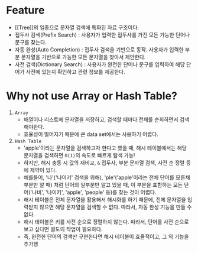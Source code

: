 
# Feature
- [[Tree]]의 일종으로 문자열 검색에 특화된 자료 구조이다.
- 접두사 검색(Prefix Search) : 사용자가 입력한 접두사를 가진 모든 가능한 단어나 문구를 찾는다.
- 자동 완성(Auto Completion) : 접두사 검색을 기반으로 동작. 사용자가 입력한 부분 문자열을 기반으로 가능한 모든 문자열을 찾아서 제안한다.
- 사전 검색(Dictionary Search) : 사용자가 완전한 단어나 문구를 입력하여 해당 단어가 사전에 있는지 확인하고 관련 정보를 제공한다.

# Why not use Array or Hash Table?
1. `Array`
	- 배열이나 리스트에 문자열을 저장하고, 검색할 때마다 전체를 순회하면서 검색해야한다.
	- 효율성이 떨어지기 때문에 큰 data set에서는 사용하기 어렵다.
2. `Hash Table`
	- 'apple'이라는 문자열을 검색하고자 한다고 했을 때, 해시 테이블에서는 해당 문자열을 검색하면 `O(1)`의 속도로 빠르게 탐색 가능!
	- 하지만, 해시 충동 시 값의 재비교, `&` 접두사, 부분 문자열 검색, 사전 순 정렬 등에 제약이 있다.
	- 예를들어, '나'('나이키' 검색을 위해), 'ple'('apple'이라는 전체 단어를 모른채 부분만 알 때) 처럼 단어의 일부분만 알고 있을 때, 이 부분을 포함하는 모든 단어('나비', '나이키', 'apple', 'people' 등)를 찾는 것이 어렵다.
	- 해시 테이블은 전체 문자열을 활용해서 해시화를 하기 때문에, 전체 문자열을 입력받지 않으면 해당 문자열을 검색할 수 없다. 따라서, 자동 완성 기능을 만들 수 없다.
	- 해시 테이블은 키를 사전 순으로 정렬하지 않는다. 따라서, 단어를 사전 순으로 보고 싶다면 별도의 작업이 필요하다.
	- 즉, 완전한 단어의 검색만 구현한다면 해시 테이블이 효율적이고, 그 외 기능을 추가행
